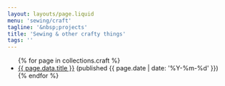 ```yaml
---
layout: layouts/page.liquid
menu: 'sewing/craft'
tagline: '&nbsp;projects'
title: 'Sewing & other crafty things'
tags: ''
---
```

<ul>
{% for page in collections.craft %}
  <li><a href="{{ page.url }}">{{ page.data.title }}</a> <span class="date">(published {{ page.date | date: '%Y-%m-%d' }})</span></li>
{% endfor %}
</ul>
